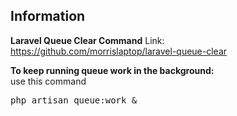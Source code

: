 ## Information

<b>Laravel Queue Clear Command</b>
Link: <a href="https://github.com/morrislaptop/laravel-queue-clear" target='_blank'>https://github.com/morrislaptop/laravel-queue-clear</a>

<b>To keep running queue work in the background:</b><br/>
use this command
<div class="highlight highlight-source-shell position-relative" data-snippet-clipboard-copy-content="php artisan queue:clear [connection] [queue]
"><pre>php artisan queue:work &</pre></div>
